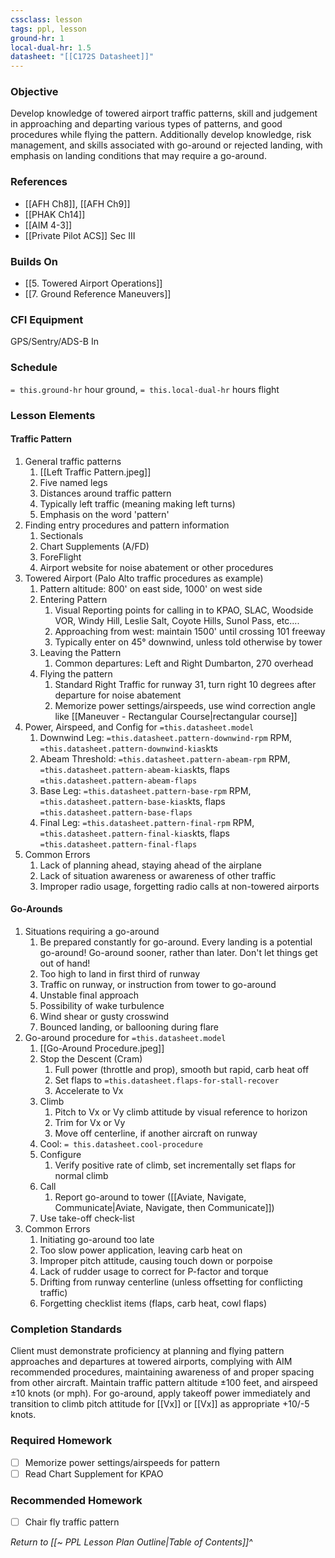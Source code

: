 ```yaml
---
cssclass: lesson
tags: ppl, lesson
ground-hr: 1
local-dual-hr: 1.5
datasheet: "[[C172S Datasheet]]"
---
```

### Objective
Develop knowledge of towered airport traffic patterns, skill and judgement in approaching and departing various types of patterns, and good procedures while flying the pattern. Additionally develop knowledge, risk management, and skills associated with go-around or rejected landing, with emphasis on landing conditions that may require a go-around.

### References
- [[AFH Ch8]], [[AFH Ch9]]
- [[PHAK Ch14]]
- [[AIM 4-3]]
- [[Private Pilot ACS]] Sec III

### Builds On
- [[5. Towered Airport Operations]]
- [[7. Ground Reference Maneuvers]]

### CFI Equipment
GPS/Sentry/ADS-B In

### Schedule
`= this.ground-hr` hour ground, `= this.local-dual-hr` hours flight

### Lesson Elements
#### Traffic Pattern
1. General traffic patterns
	1. [[Left Traffic Pattern.jpeg]]
	2. Five named legs
	3. Distances around traffic pattern
	4. Typically left traffic (meaning making left turns)
	5. Emphasis on the word 'pattern'
2. Finding entry procedures and pattern information
	1. Sectionals
	2. Chart Supplements (A/FD)
	3. ForeFlight
	4. Airport website for noise abatement or other procedures
3. Towered Airport (Palo Alto traffic procedures as example)
	1. Pattern altitude: 800' on east side, 1000' on west side
	2. Entering Pattern
		1. Visual Reporting points for calling in to KPAO, SLAC, Woodside VOR, Windy Hill, Leslie Salt, Coyote Hills, Sunol Pass, etc....
		2. Approaching from west: maintain 1500' until crossing 101 freeway
		3. Typically enter on 45° downwind, unless told otherwise by tower
	3. Leaving the Pattern
		1. Common departures: Left and Right Dumbarton, 270 overhead
	4. Flying the pattern 
		1. Standard Right Traffic for runway 31, turn right 10 degrees after departure for noise abatement
		2. Memorize power settings/airspeeds, use wind correction angle like [[Maneuver - Rectangular Course|rectangular course]]
4. Power, Airspeed, and Config for `=this.datasheet.model`
	1. Downwind Leg: `=this.datasheet.pattern-downwind-rpm` RPM, `=this.datasheet.pattern-downwind-kias`kts
	2. Abeam Threshold: `=this.datasheet.pattern-abeam-rpm` RPM, `=this.datasheet.pattern-abeam-kias`kts, flaps `=this.datasheet.pattern-abeam-flaps`
	3. Base Leg: `=this.datasheet.pattern-base-rpm` RPM, `=this.datasheet.pattern-base-kias`kts, flaps `=this.datasheet.pattern-base-flaps`
	4. Final Leg: `=this.datasheet.pattern-final-rpm` RPM, `=this.datasheet.pattern-final-kias`kts, flaps `=this.datasheet.pattern-final-flaps`
6. Common Errors
	1. Lack of planning ahead, staying ahead of the airplane
	2. Lack of situation awareness or awareness of other traffic
	3. Improper radio usage, forgetting radio calls at non-towered airports


#### Go-Arounds
1. Situations requiring a go-around
	1. Be prepared constantly for go-around. Every landing is a potential go-around! Go-around sooner, rather than later. Don't let things get out of hand!
	2. Too high to land in first third of runway
	3. Traffic on runway, or instruction from tower to go-around
	4. Unstable final approach
	5. Possibility of wake turbulence
	6. Wind shear or gusty crosswind
	7. Bounced landing, or ballooning during flare
2. Go-around procedure for `=this.datasheet.model`
	1. [[Go-Around Procedure.jpeg]]
	2. Stop the Descent (Cram)
		1. Full power (throttle and prop), smooth but rapid, carb heat off
		2. Set flaps to `=this.datasheet.flaps-for-stall-recover`
		3. Accelerate to Vx
	3. Climb
		1. Pitch to Vx or Vy climb attitude by visual reference to horizon
		2. Trim for Vx or Vy
		3. Move off centerline, if another aircraft on runway
	4. Cool: `= this.datasheet.cool-procedure`
	5. Configure
		1. Verify positive rate of climb, set incrementally set flaps for normal climb
	6. Call
		1. Report go-around to tower ([[Aviate, Navigate, Communicate|Aviate, Navigate, then Communicate]])
	7. Use take-off check-list
4. Common Errors
	1. Initiating go-around too late
	2. Too slow power application, leaving carb heat on
	3. Improper pitch attitude, causing touch down or porpoise
	4. Lack of rudder usage to correct for P-factor and torque
	5. Drifting from runway centerline (unless offsetting for conflicting traffic)
	6. Forgetting checklist items (flaps, carb heat, cowl flaps)

### Completion Standards
Client must demonstrate proficiency at planning and flying pattern approaches and departures at towered airports, complying with AIM recommended procedures, maintaining awareness of and proper spacing from other aircraft. Maintain traffic pattern altitude ±100 feet, and airspeed ±10 knots (or mph). For go-around, apply takeoff power immediately and transition to climb pitch attitude for [[Vx]] or [[Vx]] as appropriate +10/-5 knots.

### Required Homework

- [ ] Memorize power settings/airspeeds for pattern
- [ ] Read Chart Supplement for KPAO

### Recommended Homework 
- [ ] Chair fly traffic pattern

*Return to [[~ PPL Lesson Plan Outline|Table of Contents]]^*